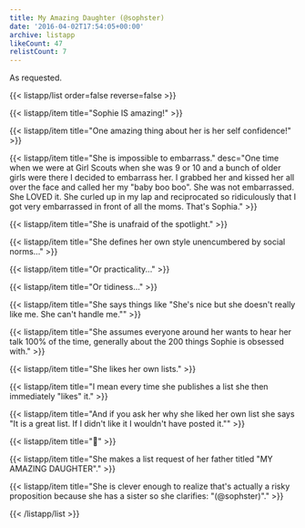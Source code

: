 ```yaml
---
title: My Amazing Daughter (@sophster)
date: '2016-04-02T17:54:05+00:00'
archive: listapp
likeCount: 47
relistCount: 7
---
```


As requested.

<!--more-->

{{< listapp/list order=false reverse=false >}}

   {{< listapp/item title="Sophie IS amazing!" >}}

   {{< listapp/item title="One amazing thing about her is her self confidence!" >}}

   {{< listapp/item title="She is impossible to embarrass."
      desc="One time when we were at Girl Scouts when she was 9 or 10 and a bunch of older girls were there I decided to embarrass her. I grabbed her and kissed her all over the face and called her my \"baby boo boo\". She was not embarrassed. She LOVED it. She curled up in my lap and reciprocated so ridiculously that I got very embarrassed in front of all the moms. That's Sophia." >}}

   {{< listapp/item title="She is unafraid of the spotlight." >}}

   {{< listapp/item title="She defines her own style unencumbered by social norms..." >}}

   {{< listapp/item title="Or practicality..." >}}

   {{< listapp/item title="Or tidiness..." >}}

   {{< listapp/item title="She says things like \"She's nice but she doesn't really like me. She can't handle me.\"" >}}

   {{< listapp/item title="She assumes everyone around her wants to hear her talk 100% of the time, generally about the 200 things Sophie is obsessed with." >}}

   {{< listapp/item title="She likes her own lists." >}}

   {{< listapp/item title="I mean every time she publishes a list she then immediately \"likes\" it." >}}

   {{< listapp/item title="And if you ask her why she liked her own list she says \"It is a great list. If I didn't like it I wouldn't have posted it.\"" >}}

   {{< listapp/item title="🤔" >}}

   {{< listapp/item title="She makes a list request of her father titled \"MY AMAZING DAUGHTER\"." >}}

   {{< listapp/item title="She is clever enough to realize that's actually a risky proposition because she has a sister so she clarifies: \"(@sophster)\"." >}}

{{< /listapp/list >}}
